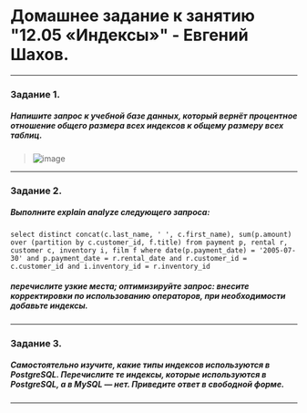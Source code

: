 # Домашнее задание к занятию "12.05 «Индексы»" - Евгений Шахов.
---
### Задание 1.
##### Напишите запрос к учебной базе данных, который вернёт процентное отношение общего размера всех индексов к общему размеру всех таблиц.
> ![image](https://github.com/126W/hw12.05/assets/122415129/c462a7d8-b8dc-44a1-b467-47bbc948ebd0)

---
### Задание 2.
##### Выполните explain analyze следующего запроса:
`select distinct concat(c.last_name, ' ', c.first_name), sum(p.amount) over (partition by c.customer_id, f.title)
from payment p, rental r, customer c, inventory i, film f
where date(p.payment_date) = '2005-07-30' and p.payment_date = r.rental_date and r.customer_id = c.customer_id and i.inventory_id = r.inventory_id`
##### перечислите узкие места; оптимизируйте запрос: внесите корректировки по использованию операторов, при необходимости добавьте индексы.
> 
---
### Задание 3. 
##### Самостоятельно изучите, какие типы индексов используются в PostgreSQL. Перечислите те индексы, которые используются в PostgreSQL, а в MySQL — нет. Приведите ответ в свободной форме.


---
